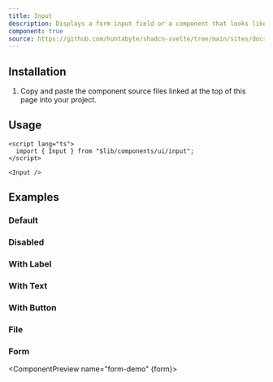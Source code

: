 ```yaml
---
title: Input
description: Displays a form input field or a component that looks like an input field.
component: true
source: https://github.com/huntabyte/shadcn-svelte/tree/main/sites/docs/src/lib/registry/default/ui/input
---
```


<script>
  import { ComponentPreview, ManualInstall, PMAddComp} from '$lib/components/docs';

  export let form;
</script>

<ComponentPreview name="input-demo">

<div />

</ComponentPreview>

## Installation

<PMAddComp name="input" />

<ManualInstall>

1. Copy and paste the component source files linked at the top of this page into your project.

</ManualInstall>

## Usage

```svelte
<script lang="ts">
  import { Input } from "$lib/components/ui/input";
</script>

<Input />
```

## Examples

### Default

<ComponentPreview name="input-demo">

<div />

</ComponentPreview>

### Disabled

<ComponentPreview name="input-disabled">

<div />

</ComponentPreview>

### With Label

<ComponentPreview name="input-with-label">

<div />

</ComponentPreview>

### With Text

<ComponentPreview name="input-with-text">

<div />

</ComponentPreview>

### With Button

<ComponentPreview name="input-with-button">

<div />

</ComponentPreview>

### File

<ComponentPreview name="input-file">

<div />

</ComponentPreview>

### Form

<ComponentPreview name="form-demo" {form}>

<div />

</ComponentPreview>

